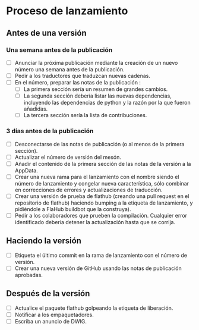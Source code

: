 # Proceso de lanzamiento

## Antes de una versión

### Una semana antes de la publicación
- [ ] Anunciar la próxima publicación mediante la creación de un nuevo número una semana antes de la publicación.
- [ ] Pedir a los traductores que traduzcan nuevas cadenas.
- [ ] En el número, preparar las notas de la publicación :
  - [ ] La primera sección sería un resumen de grandes cambios.
  - [ ] La segunda sección debería listar las nuevas dependencias, incluyendo las dependencias de python y la razón por la que fueron añadidas.
  - [ ] La tercera sección sería la lista de contribuciones.

### 3 días antes de la publicación
- [ ] Desconectarse de las notas de publicación (o al menos de la primera sección).
- [ ] Actualizar el número de versión del mesón.
- [ ] Añadir el contenido de la primera sección de las notas de la versión a la AppData.
- [ ] Crear una nueva rama para el lanzamiento con el nombre siendo el número de lanzamiento y congelar nueva característica, sólo combinar en correcciones de errores y actualizaciones de traducción.
- [ ] Crear una versión de prueba de flathub (creando una pull request en el repositorio de flathub) haciendo bumping a la etiqueta de lanzamiento, y pidiéndole a FlaHub buildbot que la construya).
- [ ] Pedir a los colaboradores que prueben la compilación. Cualquier error identificado debería detener la actualización hasta que se corrija.

## Haciendo la versión
- [ ] Etiqueta el último commit en la rama de lanzamiento con el número de versión.
- [ ] Crear una nueva versión de GitHub usando las notas de publicación aprobadas.

## Después de la versión
- [ ] Actualice el paquete flathub golpeando la etiqueta de liberación.
- [ ] Notificar a los empaquetadores.
- [ ] Escriba un anuncio de DWIG.
